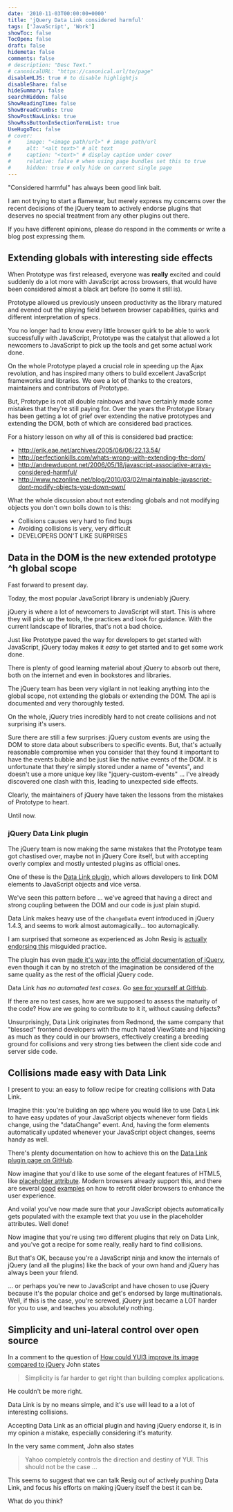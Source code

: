 ```yaml
---
date: '2010-11-03T00:00:00+0000'
title: 'jQuery Data Link considered harmful'
tags: ['JavaScript', 'Work']
showToc: false
TocOpen: false
draft: false
hidemeta: false
comments: false
# description: "Desc Text."
# canonicalURL: "https://canonical.url/to/page"
disableHLJS: true # to disable highlightjs
disableShare: false
hideSummary: false
searchHidden: false
ShowReadingTime: false
ShowBreadCrumbs: true
ShowPostNavLinks: true
ShowRssButtonInSectionTermList: true
UseHugoToc: false
# cover:
#     image: "<image path/url>" # image path/url
#     alt: "<alt text>" # alt text
#     caption: "<text>" # display caption under cover
#     relative: false # when using page bundles set this to true
#     hidden: true # only hide on current single page
---
```


"Considered harmful" has always been good link bait. 

I am not trying to start a flamewar, but merely express my concerns over the recent decisions of the jQuery team to actively endorse plugins that deserves no special treatment from any other plugins out there.

If you have different opinions, please do respond in the comments or write a blog post expressing them. 

## Extending globals with interesting side effects

When Prototype was first released, everyone was **really** excited and could suddenly do a lot more with JavaScript across browsers, that would have been considered almost a black art before (to some it still is).

Prototype allowed us previously unseen productivity as the library matured and evened out the playing field between browser capabilities, quirks and different interpretation of specs.

You no longer had to know every little browser quirk to be able to work successfully with JavaScript, Prototype was the catalyst that allowed a lot newcomers to JavaScript to pick up the tools and get some actual work done.

On the whole Prototype played a crucial role in speeding up the Ajax revolution, and has inspired many others to build excellent JavaScript frameworks and libraries. We owe a lot of thanks to the creators, maintainers and contributors of Prototype.

But, Prototype is not all double rainbows and have certainly made some mistakes that they're still paying for. Over the years the Prototype library has been getting a lot of grief over extending the native prototypes and extending the DOM, both of which are considered bad practices.

For a history lesson on why all of this is considered bad practice:

* <http://erik.eae.net/archives/2005/06/06/22.13.54/>
* <http://perfectionkills.com/whats-wrong-with-extending-the-dom/>
* <http://andrewdupont.net/2006/05/18/javascript-associative-arrays-considered-harmful/>
* <http://www.nczonline.net/blog/2010/03/02/maintainable-javascript-dont-modify-objects-you-down-own/>

What the whole discussion about not extending globals and not modifying objects you don't own boils down to is this:

* Collisions causes very hard to find bugs
* Avoiding collisions is very, very difficult
* DEVELOPERS DON'T LIKE SURPRISES

##  Data in the DOM is the new extended prototype ^h global scope

Fast forward to present day.

Today, the most popular JavaScript library is undeniably jQuery.

jQuery is where a lot of newcomers to JavaScript will start. This is where they will pick up the tools, the practices and look for guidance. With the current landscape of libraries, that's not a bad choice.

Just like Prototype paved the way for developers to get started with JavaScript, jQuery today makes it *easy* to get started and to get some work done.

There is plenty of good learning material about jQuery to absorb out there, both on the internet and even in bookstores and libraries.

The jQuery team has been very vigilant in not leaking anything into the global scope, not extending the globals or extending the DOM. The api is documented and very thoroughly tested.

On the whole, jQuery tries incredibly hard to not create collisions and not surprising it's users.

Sure there are still a few surprises: jQuery custom events are using the DOM to store data about subscribers to specific events. But, that's actually reasonable compromise when you consider that they found it important to have the events bubble and be just like the native events of the DOM. It is unfortunate that they're simply stored under a name of "events", and doesn't use a more unique key like "jquery-custom-events" ... I've already discovered one clash with this, leading to unexpected side effects.

Clearly, the maintainers of jQuery have taken the lessons from the mistakes of Prototype to heart.

Until now.

### jQuery Data Link plugin

The jQuery team is now making the same mistakes that the Prototype team got chastised over, maybe not in jQuery Core itself, but with accepting overly complex and mostly untested plugins as official ones.

One of these is the [Data Link plugin](https://github.com/jquery/jquery-datalink), which allows developers to link DOM elements to JavaScript objects and vice versa.

We've seen this pattern before ... we've agreed that having a direct and strong coupling between the DOM and our code is just plain stupid.

Data Link makes heavy use of the `changeData` event introduced in jQuery 1.4.3, and seems to work almost automagically... too automagically.

I am surprised that someone as experienced as John Resig is [actually endorsing this](http://blog.jquery.com/2010/10/04/new-official-jquery-plugins-provide-templating-data-linking-and-globalization/) misguided practice.

The plugin has even [made it's way into the official documentation of jQuery](http://api.jquery.com/category/plugins/data-link/), even though it can by no stretch of the imagination be considered of the same quality as the rest of the official jQuery code.

Data Link *has no automated test cases*. Go [see for yourself at GitHub](https://github.com/jquery/jquery-datalink).

If there are no test cases, how are we supposed to assess the maturity of the code? How are we going to contribute to it it, without causing defects?

Unsurprisingly, Data Link originates from Redmond, the same company that "blessed" frontend developers with the much hated ViewState and hijacking as much as they could in our browsers, effectively creating a breeding ground for collisions and very strong ties between the client side code and server side code.

## Collisions made easy with Data Link

I present to you: an easy to follow recipe for creating collisions with Data Link.

Imagine this: you're building an app where you would like to use Data Link to have easy updates of your JavaScript objects whenever form fields change, using the "dataChange" event. And, having the form elements automatically updated whenever your JavaScript object changes, seems handy as well.

There's plenty documentation on how to achieve this on the [Data Link plugin page on GitHub](https://github.com/jquery/jquery-datalink).

Now imagine that you'd like to use some of the elegant features of HTML5, like [placeholder attribute](http://diveintohtml5.org/forms.html). Modern browsers already support this, and there are several [good](https://github.com/mathiasbynens/Placeholder-jQuery-Plugin) [examples](http://robertnyman.com/2010/06/17/adding-html5-placeholder-attribute-support-through-progressive-enhancement/) on how to retrofit older browsers to enhance the user experience.

And voila! you've now made sure that your JavaScript objects automatically gets populated with the example text that you use in the placeholder attributes. Well done!

Now imagine that you're using two different plugins that rely on Data Link, and you've got a recipe for some really, really hard to find collisions.

But that's OK, because you're a JavaScript ninja and know the internals of jQuery (and all the plugins) like the back of your own hand and jQuery has always been your friend.

&hellip; or perhaps you're new to JavaScript and have chosen to use jQuery because it's the popular choice and get's endorsed by large multinationals. Well, if this is the case, you're screwed, jQuery just became a LOT harder for you to use, and teaches you absolutely nothing.

## Simplicity and uni-lateral control over open source

In a comment to the question of [How could YUI3 improve its image compared to jQuery](http://www.quora.com/How-could-YUI3-improve-its-image-compared-to-jQuery-MooTools-etc/answer/John-Resig?srid=5i2) John states

> Simplicity is far harder to get right than building complex applications.

He couldn't be more right.

Data Link is by no means simple, and it's use will lead to a a lot of interesting collisions. 

Accepting Data Link as an official plugin and having jQuery endorse it, is in my opinion a mistake, especially considering it's maturity.

In the very same comment, John also states

> Yahoo completely controls the direction and destiny of YUI. This should not be the case ...

This seems to suggest that we can talk Resig out of actively pushing Data Link, and focus his efforts on making jQuery itself the best it can be.

What do you think?
